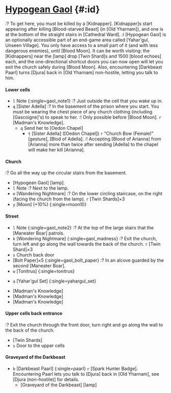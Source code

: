 # [Hypogean Gaol](@) {#:id}
:? To get here, you must be killed by a [Kidnapper]. [Kidnapper]s start appearing after killing [Blood-starved Beast] (in [Old Yharnam]), and one is at the bottom of the straight stairs in [Cathedral Ward].
:i [Hypogean Gaol] is an optionally accessible part of an end-game area called [Yahar'gul, Unseen Village]. You only have access to a small part of it (and with less dangerous enemies), until [Blood Moon]. It can be worth visiting: the [Kidnappers] near the [lamp] drop [Twin Shard]s and 1500 [blood echoes] each, and the one-directional shortcut doors you can now open will let you exit the church safely during [Blood Moon]. Also, encountering [Darkbeast Paarl] turns [Djura] back in [Old Yharnam] non-hostile, letting you talk to him.

#### Lower cells
- `l` Note {:single=gaol_note1}
  :? Just outside the cell that you wake up in.
- `q` [Sister Adella]
  :? In the basement of the prison where you start. You must be wearing the chest piece of any church clothing (including [Gascoigne]'s) to speak to her.
  :! Only possible before [Blood Moon].
  `r` [Madman's Knowledge].
  - `q` Send her to [Oedon Chapel]
    - `t` [Sister Adella] ([Oedon Chapel])
      `r` "Church Bow (Female)" [gesture], [Blod of Adella].
      :! Accepting [Blood of Arianna] from [Arianna] more than twice after sending [Adella] to the chapel will make her kill [Arianna].

#### Church
:? Go all the way up the circular stairs from the basement.
- [Hypogean Gaol] [lamp].
- `l` Note
  :? Next to the lamp.
- `e` [Wandering Nightmare]
  :? On the lower circling staircase, on the right (facing the church from the lamp).
  `r` [Twin Shards]×3
- `y` [Moon] (+10%) {:single=moon10}

#### Street
- `l` Note {:single=gaol_note2}
  :? At the top of the large stairs that the [Maneater Boar] patrols.
- `k` [Wondering Nightmare] {:single=gaol_madness}
  :? Exit the church, turn left and go along the wall towards the back of the church.
  `r` [Twin Shard]×3
- `s` Church back door
- [Bolt Paper]×5 {:single=gaol_bolt_paper}
  :? In an alcove guarded by the second [Maneater Boar].
- `w` [Tonitrus] {:single=tonitrus}

+ `a` [Yahar'gul Set] {:single=yahargul_set}
- [Madman's Knowledge]
- [Madman's Knowledge]
- [Madman's Knowledge]

#### Upper cells back entrance
:? Exit the church through the front door, turn right and go along the wall to the back of the church.
- [Twin Shards]
- `s` Door to the upper cells

#### Graveyard of the Darkbeast
- `b` [Darkbeast Paarl] {:single=paarl}
  `r` [Spark Hunter Badge].
  Encountering Paarl lets you talk to [Djura] back in [Old Yharnam], see [Djura (non-hostile)] for details.
  - [Graveyard of the Darkbeast] [lamp]
  
  

